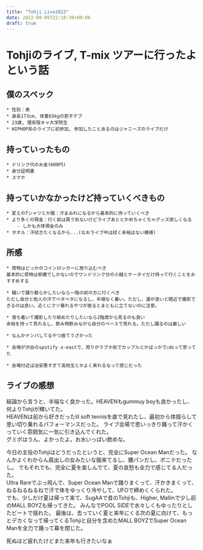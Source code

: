 ```yaml
---
title: "Tohji Live2022"
date: 2022-09-05T22:18:39+09:00
draft: true
---
```


# Tohjiのライブ, T-mix ツアーに行ったよという話

## 僕のスペック

	* 性別：男
	* 身長173cm, 体重65kgの若干デブ
	* 23歳, 理系陰キャ大学院生
	* HIPHOP系のライブに初参加, 参加したことあるのはジャニーズのライブだけ

## 持っていったもの
	* ドリンク代のお金(600円)
	* 身分証明書
	* スマホ

## 持っていかなかったけど持っていくべきもの
	* 変えのTシャツとか服：汗まみれになるから基本的に持っていくべき
	* より多くの現金：行く前は買う気ないけどライブあととかめちゃくちゃグッズ欲しくなる
		- しかも大体現金のみ
	* タオル：汗拭きたくなるから...(なおライブ中は拭く余裕はない模様)
	
## 所感
	* 荷物はどっかのコインロッカーに放り込むべき
	基本的に荷物は邪魔でしかないのでワンドリンク分の小銭とケータイだけ持って行くことをおすすめする

	* 騒いで踊り散らかしたいなら一階の前の方に行くべき
	ただし自分と他人の汗でベタベタになるし、半端なく暑い。ただし、運が良いと間近で撮影できるのは良い。近くにクソ暴れるやつが居るとまともに立てないのに注意。

	* 落ち着いて撮影したり眺めたりしたいなら2階席から見るのも良い
	余裕を持って見れるし、飲み物飲みながら自分のペースで見れる。ただし踊るのは厳しい

	* なんかナンパしてるやつ居てうざかった
	
	* 会場が渋谷のspotify o-eastで、周りがラブホ街でカップルとかばっかで◯ねって思ってた

	* 会場付近は治安悪すぎて高校生とかよく来れるなって感じだった


## ライブの感想

結論から言うと、半端なく良かった。HEAVENもgummuy boyも良かったし、何よりTohjiが輝いてた。<br/>
HEAVENは前から好きだったlil soft tennisを直で見れたし、最初から体揺らして思い切り乗れるパフォーマンスだった。
ライブ会場で思いっきり踊って汗かくっていく雰囲気に一気に引き込んでくれた。<br />
グミボはうん、よかったよ。お水いっぱい飲めな。<br />

今日の主役のTohjiはどうだったというと、完全にSuper Ocean Manだった。
なんかよくわからん肩出しの女みたいな服来てるし、腰パンだし、ポニテだったし。
でもそれでも、完全に夏を楽しんでて、夏の哀愁も全力で感じてる人だった。<br />
Ultra Rareでぶっ飛んで、Super Ocean Manで踊りまくって、汗かきまくって、ねるねるねるねで汗で体をゆっくり冷やして、UFOで締めくくられた。<br />
でも、少しだけ夏は帰って来て、SugAAで昔のTohjiも、Higher, Mallinで少し前のMALL BOYZも帰ってきた。
みんなでPOOL SIDEで水々しくもゆったりとしたビートで揺れた。
最後は、去っていく夏と来年にくる次の夏に向けて、もっとデカくなって帰ってくるTohjiと自分を含めたMALL BOYZでSuper Ocean Manを全力で踊って幕を閉じた。

死ぬほど疲れたけどまた来年も行きたいなぁ

